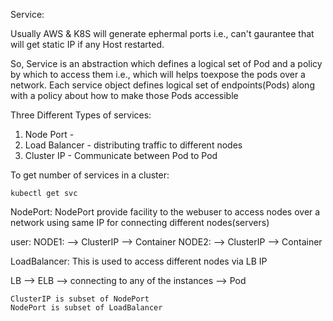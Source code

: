 Service:

Usually AWS & K8S will generate ephermal ports i.e., can't gaurantee that will get static IP if any Host restarted.

So, Service is an abstraction which defines a logical set of Pod and a policy by which to access them i.e., which will helps toexpose the pods over a network.
Each service object defines logical set of endpoints(Pods) along with a policy about how to make those Pods accessible

Three Different Types of services:
1) Node Port  - 
2) Load Balancer - distributing traffic to different nodes
3) Cluster IP  - Communicate between Pod to Pod

To get number of services in a cluster:

```
kubectl get svc
```

NodePort:
NodePort provide facility to the webuser to access nodes over a network using same IP for connecting different nodes(servers)

user: NODE1:<NODE-PORT> --> ClusterIP --> Container
      NODE2:<NODE-PORT> --> ClusterIP --> Container

LoadBalancer:
This is used to access different nodes via LB IP

LB --> ELB --> connecting to any of the instances --> Pod

```
ClusterIP is subset of NodePort
NodePort is subset of LoadBalancer
```